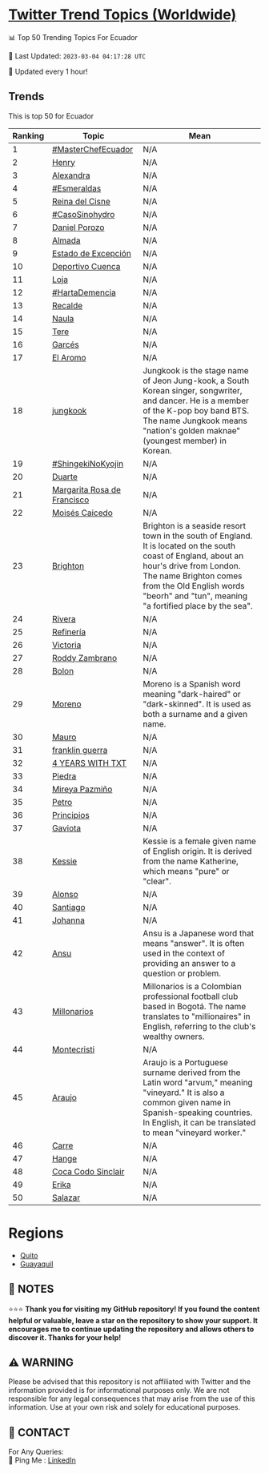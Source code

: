 [Twitter Trend Topics (Worldwide)](https://github.com/ErcinDedeoglu/Twitter-Trend-Topics)
==========


📊 Top 50 Trending Topics For Ecuador

📆 Last Updated: `2023-03-04 04:17:28 UTC`

🔧 Updated every 1 hour!


## Trends

This is top 50 for Ecuador

| Ranking | Topic | Mean |
| ------- | ------------ | ------------ |
| 1 | [#MasterChefEcuador](http://twitter.com/search?q=%23MasterChefEcuador) | N/A |
| 2 | [Henry](http://twitter.com/search?q=Henry) | N/A |
| 3 | [Alexandra](http://twitter.com/search?q=Alexandra) | N/A |
| 4 | [#Esmeraldas](http://twitter.com/search?q=%23Esmeraldas) | N/A |
| 5 | [Reina del Cisne](http://twitter.com/search?q=Reina+del+Cisne) | N/A |
| 6 | [#CasoSinohydro](http://twitter.com/search?q=%23CasoSinohydro) | N/A |
| 7 | [Daniel Porozo](http://twitter.com/search?q=Daniel+Porozo) | N/A |
| 8 | [Almada](http://twitter.com/search?q=Almada) | N/A |
| 9 | [Estado de Excepción](http://twitter.com/search?q=Estado+de+Excepci%c3%b3n) | N/A |
| 10 | [Deportivo Cuenca](http://twitter.com/search?q=Deportivo+Cuenca) | N/A |
| 11 | [Loja](http://twitter.com/search?q=Loja) | N/A |
| 12 | [#HartaDemencia](http://twitter.com/search?q=%23HartaDemencia) | N/A |
| 13 | [Recalde](http://twitter.com/search?q=Recalde) | N/A |
| 14 | [Naula](http://twitter.com/search?q=Naula) | N/A |
| 15 | [Tere](http://twitter.com/search?q=Tere) | N/A |
| 16 | [Garcés](http://twitter.com/search?q=Garc%c3%a9s) | N/A |
| 17 | [El Aromo](http://twitter.com/search?q=El+Aromo) | N/A |
| 18 | [jungkook](http://twitter.com/search?q=jungkook) | Jungkook is the stage name of Jeon Jung-kook, a South Korean singer, songwriter, and dancer. He is a member of the K-pop boy band BTS. The name Jungkook means "nation's golden maknae" (youngest member) in Korean. |
| 19 | [#ShingekiNoKyojin](http://twitter.com/search?q=%23ShingekiNoKyojin) | N/A |
| 20 | [Duarte](http://twitter.com/search?q=Duarte) | N/A |
| 21 | [Margarita Rosa de Francisco](http://twitter.com/search?q=Margarita+Rosa+de+Francisco) | N/A |
| 22 | [Moisés Caicedo](http://twitter.com/search?q=Mois%c3%a9s+Caicedo) | N/A |
| 23 | [Brighton](http://twitter.com/search?q=Brighton) | Brighton is a seaside resort town in the south of England. It is located on the south coast of England, about an hour's drive from London. The name Brighton comes from the Old English words "beorh" and "tun", meaning "a fortified place by the sea". |
| 24 | [Rivera](http://twitter.com/search?q=Rivera) | N/A |
| 25 | [Refinería](http://twitter.com/search?q=Refiner%c3%ada) | N/A |
| 26 | [Victoria](http://twitter.com/search?q=Victoria) | N/A |
| 27 | [Roddy Zambrano](http://twitter.com/search?q=Roddy+Zambrano) | N/A |
| 28 | [Bolon](http://twitter.com/search?q=Bolon) | N/A |
| 29 | [Moreno](http://twitter.com/search?q=Moreno) | Moreno is a Spanish word meaning "dark-haired" or "dark-skinned". It is used as both a surname and a given name. |
| 30 | [Mauro](http://twitter.com/search?q=Mauro) | N/A |
| 31 | [franklin guerra](http://twitter.com/search?q=franklin+guerra) | N/A |
| 32 | [4 YEARS WITH TXT](http://twitter.com/search?q=4+YEARS+WITH+TXT) | N/A |
| 33 | [Piedra](http://twitter.com/search?q=Piedra) | N/A |
| 34 | [Mireya Pazmiño](http://twitter.com/search?q=Mireya+Pazmi%c3%b1o) | N/A |
| 35 | [Petro](http://twitter.com/search?q=Petro) | N/A |
| 36 | [Principios](http://twitter.com/search?q=Principios) | N/A |
| 37 | [Gaviota](http://twitter.com/search?q=Gaviota) | N/A |
| 38 | [Kessie](http://twitter.com/search?q=Kessie) | Kessie is a female given name of English origin. It is derived from the name Katherine, which means "pure" or "clear". |
| 39 | [Alonso](http://twitter.com/search?q=Alonso) | N/A |
| 40 | [Santiago](http://twitter.com/search?q=Santiago) | N/A |
| 41 | [Johanna](http://twitter.com/search?q=Johanna) | N/A |
| 42 | [Ansu](http://twitter.com/search?q=Ansu) | Ansu is a Japanese word that means "answer". It is often used in the context of providing an answer to a question or problem. |
| 43 | [Millonarios](http://twitter.com/search?q=Millonarios) | Millonarios is a Colombian professional football club based in Bogotá. The name translates to "millionaires" in English, referring to the club's wealthy owners. |
| 44 | [Montecristi](http://twitter.com/search?q=Montecristi) | N/A |
| 45 | [Araujo](http://twitter.com/search?q=Araujo) | Araujo is a Portuguese surname derived from the Latin word "arvum," meaning "vineyard." It is also a common given name in Spanish-speaking countries. In English, it can be translated to mean "vineyard worker." |
| 46 | [Carre](http://twitter.com/search?q=Carre) | N/A |
| 47 | [Hange](http://twitter.com/search?q=Hange) | N/A |
| 48 | [Coca Codo Sinclair](http://twitter.com/search?q=Coca+Codo+Sinclair) | N/A |
| 49 | [Erika](http://twitter.com/search?q=Erika) | N/A |
| 50 | [Salazar](http://twitter.com/search?q=Salazar) | N/A |



# Regions

* [Quito](</Ecuador/Quito.md>)
* [Guayaquil](</Ecuador/Guayaquil.md>)



## 📝 NOTES

⭐⭐⭐ **Thank you for visiting my GitHub repository! If you found the content helpful or valuable, leave a star on the repository to show your support. It encourages me to continue updating the repository and allows others to discover it. Thanks for your help!**


## ⚠️ WARNING

Please be advised that this repository is not affiliated with Twitter and the information provided is for informational purposes only. We are not responsible for any legal consequences that may arise from the use of this information. Use at your own risk and solely for educational purposes.


## 📨 CONTACT

 For Any Queries:  
            🏓 Ping Me : [LinkedIn](https://www.linkedin.com/in/ercindedeoglu/)
